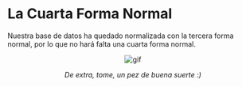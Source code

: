 # La Cuarta Forma Normal
Nuestra base de datos ha quedado normalizada con la tercera forma normal, por lo que no hará falta una cuarta forma normal.

<div align="center">

![gif](https://www.gifmaniacos.es/wp-content/uploads/2019/04/peces-gif-gifmaniacos.es-15.gif)

*De extra, tome, un pez de buena suerte :)*

</div>
